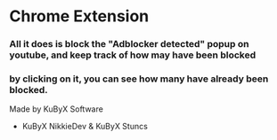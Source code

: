 # Chrome Extension
### All it does is block the "Adblocker detected" popup on youtube, and keep track of how may have been blocked
### by clicking on it, you can see how many have already been blocked.


Made by KuByX Software
* KuByX NikkieDev & KuByX Stuncs
